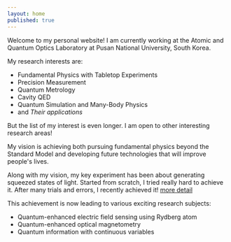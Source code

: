 ```yaml
---
layout: home
published: true
---
```

Welcome to my personal website! I am currently working at the Atomic and Quantum Optics Laboratory at Pusan National University, South Korea.

My research interests are:
- Fundamental Physics with Tabletop Experiments
- Precision Measurement
- Quantum Metrology
- Cavity QED
- Quantum Simulation and Many-Body Physics
- and _Their applications_

But the list of my interest is even longer. I am open to other interesting research areas!

My vision is achieving both pursuing fundamental physics beyond the Standard Model and developing future technologies that will improve people's lives.

Along with my vision, my key experiment has been about generating squeezed states of light. Started from scratch, I tried really hard to achieve it. After many trials and errors, I recently achieved it! [more detail](/research-experiment/)

This achievement is now leading to various exciting research subjects:
- Quantum-enhanced electric field sensing using Rydberg atom
- Quantum-enhanced optical magnetometry
- Quantum information with continuous variables
